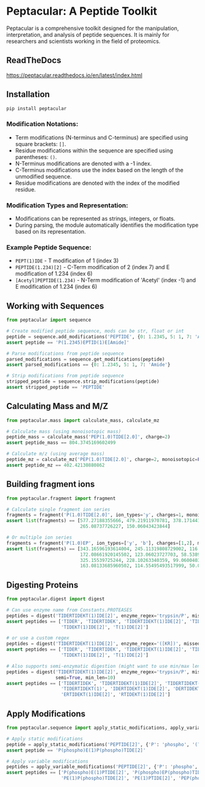 
# Peptacular: A Peptide Toolkit

Peptacular is a comprehensive toolkit designed for the manipulation, interpretation, and analysis of peptide sequences.
It is mainly for researchers and scientists working in the field of proteomics.

## ReadTheDocs
https://peptacular.readthedocs.io/en/latest/index.html

## Installation

```bash
pip install peptacular
```

### Modification Notations:
- Term modifications (N-terminus and C-terminus) are specified using square brackets: `[]`.
- Residue modifications within the sequence are specified using parentheses: `()`.
- N-Terminus modifications are denoted with a -1 index.
- C-Terminus modifications use the index based on the length of the unmodified sequence.
- Residue modifications are denoted with the index of the modified residue.

### Modification Types and Representation:
- Modifications can be represented as strings, integers, or floats.
- During parsing, the module automatically identifies the modification type based on its representation.

### Example Peptide Sequence:
- `PEPT(1)IDE` - T modification of 1 (index 3)
- `PEPTIDE(1.234)[2]` - C-Term modification of 2 (index 7) and E modification of 1.234 (index 6)
- `[Acetyl]PEPTIDE(1.234)` - N-Term modification of 'Acetyl' (index -1) and E modification of 1.234 (index 6)

## Working with Sequences

```python
from peptacular import sequence

# Create modified peptide sequence, mods can be str, float or int
peptide = sequence.add_modifications('PEPTIDE', {0: 1.2345, 5: 1, 7: 'Amide'})
assert peptide == 'P(1.2345)EPTID(1)E[Amide]'

# Parse modifications from peptide sequence
parsed_modifications = sequence.get_modifications(peptide)
assert parsed_modifications == {0: 1.2345, 5: 1, 7: 'Amide'}

# Strip modifications from peptide sequence
stripped_peptide = sequence.strip_modifications(peptide)
assert stripped_peptide == 'PEPTIDE'
```

## Calculating Mass and M/Z
```python
from peptacular.mass import calculate_mass, calculate_mz

# Calculate mass (using monoisotopic mass)
peptide_mass = calculate_mass('PEP(1.0)TIDE[2.0]', charge=2)
assert peptide_mass == 804.3745169602499

# Calculate m/z (using average mass)
peptide_mz = calculate_mz('PEP(1.0)TIDE[2.0]', charge=2, monoisotopic=False)
assert peptide_mz == 402.42130880862
```

## Building fragment ions
```python
from peptacular.fragment import fragment

# Calculate single fragment ion series
fragments = fragment('P(1.0)TIDE[2.0]', ion_types='y', charges=1, monoisotopic=True)
assert list(fragments) == [577.27188355666, 479.21911970781, 378.17144123940005, 
                           265.08737726227, 150.06043423844]

# Or multiple ion series
fragments = fragment('P(1.0)EP', ion_types=['y', 'b'], charges=[1,2], monoisotopic=True)
assert list(fragments) == [343.16596193614004, 245.11319808729002, 116.07060499932, 
                           172.08661920145502, 123.06023727703, 58.538940733045, 
                           325.15539725244, 228.10263340359, 99.06004031562, 
                           163.08133685960502, 114.55495493517999, 50.033658391195004]
```

## Digesting Proteins
```python
from peptacular.digest import digest

# Can use enzyme name from Constants.PROTEASES
peptides = digest('TIDERTIDEKT(1)IDE[2]', enzyme_regex='trypsin/P', missed_cleavages=2)
assert peptides == ['TIDER', 'TIDERTIDEK', 'TIDERTIDEKT(1)IDE[2]', 'TIDEK', 
                    'TIDEKT(1)IDE[2]', 'T(1)IDE[2]']

# or use a custom regex
peptides = digest('TIDERTIDEKT(1)IDE[2]', enzyme_regex='([KR])', missed_cleavages=2)
assert peptides == ['TIDER', 'TIDERTIDEK', 'TIDERTIDEKT(1)IDE[2]', 'TIDEK', 
                    'TIDEKT(1)IDE[2]', 'T(1)IDE[2]']

# Also supports semi-enzymatic digestion (might want to use min/max len to filter)
peptides = digest('TIDERTIDEKT(1)IDE[2]', enzyme_regex='trypsin/P', missed_cleavages=2, 
                  semi=True, min_len=10)
assert peptides == ['TIDERTIDEK', 'TIDERTIDEKT(1)IDE[2]', 'TIDERTIDEKT(1)ID', 'TIDERTIDEKT(1)I', 
                    'TIDERTIDEKT(1)', 'IDERTIDEKT(1)IDE[2]', 'DERTIDEKT(1)IDE[2]', 
                    'ERTIDEKT(1)IDE[2]', 'RTIDEKT(1)IDE[2]']
```

## Apply Modifications
```python
from peptacular.sequence import apply_static_modifications, apply_variable_modifications

# Apply static modifications
peptide = apply_static_modifications('PEPTIDE[2]', {'P': 'phospho', '(?<=P)E': 1})
assert peptide == 'P(phospho)E(1)P(phospho)TIDE[2]'

# Apply variable modifications
peptides = apply_variable_modifications('PEPTIDE[2]', {'P': 'phospho', '(?<=P)E': 1}, max_mods=2)
assert peptides == ['P(phospho)E(1)PTIDE[2]', 'P(phospho)EP(phospho)TIDE[2]', 'P(phospho)EPTIDE[2]',
                    'PE(1)P(phospho)TIDE[2]', 'PE(1)PTIDE[2]', 'PEP(phospho)TIDE[2]', 'PEPTIDE[2]']
```
